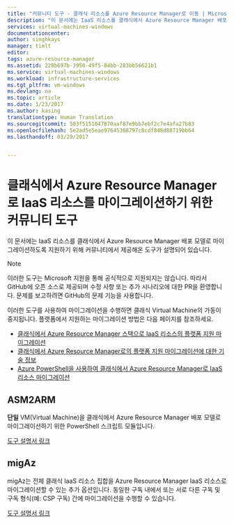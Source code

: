 ```yaml
---
title: "커뮤니티 도구 - 클래식 리소스를 Azure Resource Manager로 이동 | Microsoft 문서"
description: "이 문서에는 IaaS 리소스를 클래식에서 Azure Resource Manager 배포 모델로 마이그레이션하도록 지원하기 위해 커뮤니티에서 제공해온 도구가 설명되어 있습니다."
services: virtual-machines-windows
documentationcenter: 
author: singhkays
manager: timlt
editor: 
tags: azure-resource-manager
ms.assetid: 228b697b-3950-49f5-84bb-283bb56621b1
ms.service: virtual-machines-windows
ms.workload: infrastructure-services
ms.tgt_pltfrm: vm-windows
ms.devlang: na
ms.topic: article
ms.date: 1/23/2017
ms.author: kasing
translationtype: Human Translation
ms.sourcegitcommit: 503f5151047870aaf87e9bb7ebf2c7e4afa27b83
ms.openlocfilehash: 5e2ad5e5eae97645368797c8cdf848d88719bb64
ms.lasthandoff: 03/29/2017


---
```

# <a name="community-tools-to-migrate-iaas-resources-from-classic-to-azure-resource-manager"></a>클래식에서 Azure Resource Manager로 IaaS 리소스를 마이그레이션하기 위한 커뮤니티 도구
이 문서에는 IaaS 리소스를 클래식에서 Azure Resource Manager 배포 모델로 마이그레이션하도록 지원하기 위해 커뮤니티에서 제공해온 도구가 설명되어 있습니다.

> [!NOTE]
> 이러한 도구는 Microsoft 지원을 통해 공식적으로 지원되지는 않습니다. 따라서 GitHub에 오픈 소스로 제공되며 수정 사항 또는 추가 시나리오에 대한 PR을 환영합니다. 문제를 보고하려면 GitHub의 문제 기능을 사용합니다.
> 
> 이러한 도구를 사용하여 마이그레이션을 수행하면 클래식 Virtual Machine의 가동이 중지됩니다. 플랫폼에서 지원하는 마이그레이션 방법은 다음 페이지를 참조하세요. 
> 
> * [클래식에서 Azure Resource Manager 스택으로 IaaS 리소스의 플랫폼 지원 마이그레이션](virtual-machines-windows-migration-classic-resource-manager.md)
> * [클래식에서 Azure Resource Manager로의 플랫폼 지원 마이그레이션에 대한 기술 정보](virtual-machines-windows-migration-classic-resource-manager-deep-dive.md)
> * [Azure PowerShell을 사용하여 클래식에서 Azure Resource Manager로 IaaS 리소스 마이그레이션](virtual-machines-windows-ps-migration-classic-resource-manager.md)
> 
> 

## <a name="asm2arm"></a>ASM2ARM
**단일** VM(Virtual Machine)을 클래식에서 Azure Resource Manager 배포 모델로 마이그레이션하기 위한 PowerShell 스크립트 모듈입니다. 

[도구 설명서 링크](https://github.com/Azure/classic-iaas-resourcemanager-migration/tree/master/asm2arm)

## <a name="migaz"></a>migAz
migAz는 전체 클래식 IaaS 리소스 집합을 Azure Resource Manager IaaS 리소스로 마이그레이션할 수 있는 추가 옵션입니다. 동일한 구독 내에서 또는 서로 다른 구독 및 구독 형식(예: CSP 구독) 간에 마이그레이션을 수행할 수 있습니다.

[도구 설명서 링크](https://github.com/Azure/classic-iaas-resourcemanager-migration/tree/master/migaz)


